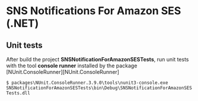 SNS Notifications For Amazon SES (.NET)
===============================


Unit tests
-----
After build the project **SNSNotificationForAmazonSESTests**, run unit tests with the tool **console runner** installed by the package [NUnit.ConsoleRunner][NUnit.ConsoleRunner]

`$ packages\NUnit.ConsoleRunner.3.9.0\tools\nunit3-console.exe SNSNotificationForAmazonSESTests\bin\Debug\SNSNotificationForAmazonSESTests.dll`